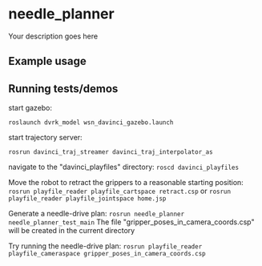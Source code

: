 # needle_planner

Your description goes here

## Example usage

## Running tests/demos
start gazebo: 

`roslaunch dvrk_model wsn_davinci_gazebo.launch`

start trajectory server:

`rosrun davinci_traj_streamer davinci_traj_interpolator_as`

navigate to the "davinci_playfiles" directory:
`roscd davinci_playfiles`

Move the robot to retract the grippers to a reasonable starting position:
`rosrun playfile_reader playfile_cartspace retract.csp`
or
`rosrun playfile_reader playfile_jointspace home.jsp`

Generate a needle-drive plan:
`rosrun needle_planner needle_planner_test_main`
The file "gripper_poses_in_camera_coords.csp" will be created in the current directory

Try running the needle-drive plan:
`rosrun playfile_reader playfile_cameraspace gripper_poses_in_camera_coords.csp`

